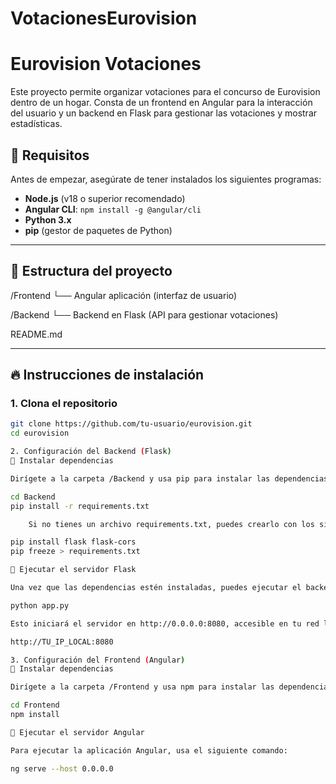 # VotacionesEurovision

# Eurovision Votaciones

Este proyecto permite organizar votaciones para el concurso de Eurovision dentro de un hogar. Consta de un frontend en Angular para la interacción del usuario y un backend en Flask para gestionar las votaciones y mostrar estadísticas.

## 🚀 Requisitos

Antes de empezar, asegúrate de tener instalados los siguientes programas:

- **Node.js** (v18 o superior recomendado)
- **Angular CLI**: `npm install -g @angular/cli`
- **Python 3.x**
- **pip** (gestor de paquetes de Python)

---

## 🧱 Estructura del proyecto

/Frontend
└── Angular aplicación (interfaz de usuario)

/Backend
└── Backend en Flask (API para gestionar votaciones)

README.md


---

## 🔥 Instrucciones de instalación

### 1. Clona el repositorio

```bash
git clone https://github.com/tu-usuario/eurovision.git
cd eurovision

2. Configuración del Backend (Flask)
🔹 Instalar dependencias

Dirígete a la carpeta /Backend y usa pip para instalar las dependencias necesarias:

cd Backend
pip install -r requirements.txt

    Si no tienes un archivo requirements.txt, puedes crearlo con los siguientes comandos:

pip install flask flask-cors
pip freeze > requirements.txt

🔹 Ejecutar el servidor Flask

Una vez que las dependencias estén instaladas, puedes ejecutar el backend con:

python app.py

Esto iniciará el servidor en http://0.0.0.0:8080, accesible en tu red local. Desde cualquier dispositivo de tu red, puedes acceder a la API en:

http://TU_IP_LOCAL:8080

3. Configuración del Frontend (Angular)
🔹 Instalar dependencias

Dirígete a la carpeta /Frontend y usa npm para instalar las dependencias necesarias:

cd Frontend
npm install

🔹 Ejecutar el servidor Angular

Para ejecutar la aplicación Angular, usa el siguiente comando:

ng serve --host 0.0.0.0
